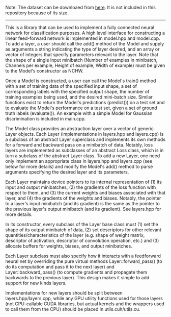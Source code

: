 Note: The dataset can be downloaed from [here](http://yann.lecun.com/exdb/mnist/). It is not included in this repository because of its size.

-----

This is a library that can be used to implement a fully connected neural network
for classification purposes. A high level interface for constructing a linear
feed-forward network is implemented in model.hpp and model.cpp. To add a layer,
a user should call the add() method of the Model and supply as arguments a
string indicating the type of layer desired, and an array or vector of integers
that specify parameters relevant to the layer. Note that the shape of a single
input minibatch (Number of examples in minibatch, Channels per example,
Height of example, Width of example) must be given to the Model's constructor
as NCHW.

Once a Model is constructed, a user can call the Model's train() method with
a set of training data of the specified input shape, a set of corresponding
labels with the specified output shape, the number of training examples being
used, and the desired mini-batch size. Similar functions exist to return the
Model's predictions (predict()) on a test set and to evaluate the Model's
performance on a test set, given a set of ground truth labels (evaluate()). An
example with a simple Model for Gaussian discrimination is included in main.cpp.

The Model class provides an abstraction layer  over a vector of generic Layer
objects. Each Layer (implementations in layers.hpp and layers.cpp) is a subclass 
of an abstract Layer superclass and implements its own methods for a forward and
backward pass on a minibatch of data. Notably, loss layers are implemented as
subclasses of an abstract Loss class, which is in turn a subclass of the
abstract Layer class. To add a new Layer, one need only implement an appropriate
class in layers.hpp and layers.cpp (see below for more details) and modify
the Model's add() method to parse arguments specifying the desired layer and its
parameters. 

Each Layer maintains device pointers to its internal representation of (1) its
input and output minibatches, (2) the gradients of the loss function with
respect to them, and (3) the current weights and biases associated with that
layer, and (4) the gradients of the weights and biases. Notably, the pointer to
a layer's input minibatch (and its gradient) is the same as the pointer to the
previous layer's output minibatch (and its gradient). See layers.hpp for more
details.

In its constructor, every subclass of the Layer base class must (1) set the
shape of its output minibatch of data, (2) set descriptors for other relevant
quantities/characteristics of the layer (e.g. shape of weight matrix, descriptor
of activation, descriptor of convolution operation, etc.) and (3) allocate
buffers for weights, biases, and output minibatches.

Each Layer subclass must also specify how it interacts with a feedforward
neural net by overriding the pure virtual methods Layer::forward_pass() (to do
its computation and pass it to the next layer) and Layer::backward_pass() (to
compute gradients and propagate them backwards to the previous layer). This
design makes it simple to add support for new kinds layers.

Implementations for new layers should be split between layers.hpp/layers.cpp,
while any GPU utility functions used for those layers (not CPU-callable CUDA
libraries, but actual kernels and the wrappers used to call them from the CPU)
should be placed in utils.cuh/utils.cu.